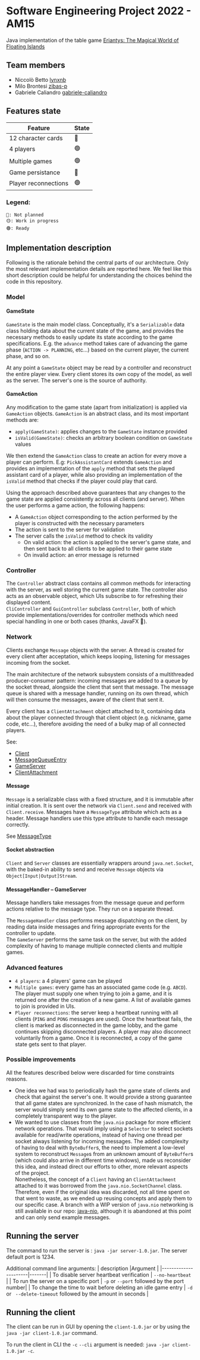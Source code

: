 # Software Engineering Project 2022 - AM15

Java implementation of the table
game [Eriantys: The Magical World of Floating Islands](https://craniointernational.com/products/eriantys/)

## Team members

- Niccolò Betto [lynxnb](https://github.com/lynxnb)
- Milo Brontesi [zibas-p](https://github.com/zibas-p)
- Gabriele Caliandro [gabriele-caliandro](https://github.com/gabriele-caliandro)

## Features state

| Feature              | State |
|----------------------|-------|
| 12 character cards   | 🔴    |
| 4 players            | 🟢    |
| Multiple games       | 🟢    |
| Game persistance     | 🔴    |
| Player reconnections | 🟢    |

### Legend:

```
🔴: Not planned
🟡: Work in progress
🟢: Ready
```
## Implementation description

Following is the rationale behind the central parts of our architecture. Only the most relevant implementation details
are reported here. We feel like this short description could be helpful for understanding the choices behind the code in
this repository.

### Model

#### GameState

`GameState` is the main model class. Conceptually, it's a `Serializable` data class holding data
about the current state of the game, and provides the necessary methods to easily update its state
according to the game specifications. E.g. the `advance` method takes care of advancing the game phase
(`ACTION -> PLANNING`, etc...) based on the current player, the current phase, and so on.

At any point a `GameState` object may be read by a controller and reconstruct the entire player view.
Every client stores its own copy of the model, as well as the server. The server's one is the source of authority.

#### GameAction

Any modification to the game state (apart from initialization) is applied via `GameAction` objects.
`GameAction` is an abstract class, and its most important methods are:

* `apply(GameState)`: applies changes to the `GameState` instance provided
* `isValid(GameState)`: checks an arbitrary boolean condition on `GameState` values

We then extend the `GameAction` class to create an action for every move a player can perform. E.g: `PickAssistantCard`
extends `GameAction` and provides an implementation of the `apply` method that sets the played assistant card of a
player, while also providing an implementation of the `isValid` method that checks if the player could play that card.

Using the approach described above guarantees that any changes to the game state are applied
consistently across all clients (and server). When the user performs a game action, the following
happens:

* A `GameAction` object corresponding to the action performed by the player is constructed with the necessary parameters
* The action is sent to the server for validation
* The server calls the `isValid` method to check its validity
    * On valid action: the action is applied to the server's game state, and then sent back to all clients to be applied
      to their game state
    * On invalid action: an error message is returned

### Controller

The `Controller` abstract class contains all common methods for interacting with the server, as well storing the
current game state. The controller also acts as an observable object, which UIs subscribe to for refreshing their
displayed content.  
`CliController` and `GuiController` subclass `Controller`, both of which provide implementations/overrides for
controller methods which need special handling in one or both cases (thanks, JavaFX 🙏).

### Network

Clients exchange `Message` objects with the server. A thread is created for every client after acceptation, which keeps
looping, listening for messages incoming from the socket.

The main architecture of the network subsystem consists of a multithreaded producer-consumer pattern: incoming messages
are added to a queue by the socket thread, alongside the client that sent that message. The message queue is shared with
a message handler, running on its own thread, which will then consume the messages, aware of the client that sent it.

Every client has a `ClientAttachment` object attached to it, containing data about the player connected through that
client object (e.g. nickname, game code, etc...), therefore avoiding the need of a bulky map of all connected players.

See:

* [Client](https://github.com/lynxnb/ingsw2022-AM15/blob/master/src/main/java/it/polimi/ingsw/eriantys/network/Client.java#L129)
* [MessageQueueEntry](https://github.com/lynxnb/ingsw2022-AM15/blob/master/src/main/java/it/polimi/ingsw/eriantys/network/MessageQueueEntry.java)
* [GameServer](https://github.com/lynxnb/ingsw2022-AM15/blob/master/src/main/java/it/polimi/ingsw/eriantys/server/GameServer.java#L85)
* [ClientAttachment](https://github.com/lynxnb/ingsw2022-AM15/blob/master/src/main/java/it/polimi/ingsw/eriantys/server/ClientAttachment.java)

#### Message

`Message` is a serializable class with a fixed structure, and it is immutable after initial creation.
It is sent over the network via `Client.send` and received with `Client.receive`.
Messages have a `MessageType` attribute which acts as a header. Message handlers use this type attribute to handle each
message correctly.

See [MessageType](https://github.com/lynxnb/ingsw2022-AM15/blob/master/src/main/java/it/polimi/ingsw/eriantys/network/MessageType.java)

#### Socket abstraction

`Client` and `Server` classes are essentially wrappers around `java.net.Socket`, with the baked-in ability to send and
receive `Message` objects via `Object[Input|Output]Stream`.

#### MessageHandler – GameServer

Message handlers take messages from the message queue and perform actions relative to the message type. They run on
a separate thread.

The `MessageHandler` class performs message dispatching on the client, by reading data inside messages and firing
appropriate events for the controller to update.  
The `GameServer` performs the same task on the server, but with the added complexity of having to manage multiple
connected clients and multiple games.

### Advanced features

* `4 players`: a 4 players' game can be played
* `Multiple games`: every game has an associated game code (e.g. `ABCD`). The player must supply one when trying to join
  a game, and it is returned one after the creation of a new game. A list of available games to join is provided in UIs.
* `Player reconnections`: the server keep a heartbeat running with all clients (`PING` and `PONG` messages are used).
  Once the heartbeat fails, the client is marked as disconnected in the game lobby, and the game continues skipping
  disconnected players. A player may also disconnect voluntarily from a game. Once it is reconnected, a copy of the game
  state gets sent to that player.

### Possible improvements

All the features described below were discarded for time constraints reasons.

* One idea we had was to periodically hash the game state of clients and check that against the server's one. It would
  provide a strong guarantee that all game states are synchronized. In the case of hash mismatch, the server would
  simply send its own game state to the affected clients, in a completely transparent way to the player.
* We wanted to use classes from the `java.nio` package for more efficient network operations. That would imply using a
  `Selector` to select sockets available for read/write operations, instead of having one thread per socket always
  listening for incoming messages. The added complexity of having to deal with `ByteBuffer`s, the need to implement a
  low-level system to reconstruct `Message`s from an unknown amount of `ByteBuffer`s (which could also arrive in
  different time windows), made us reconsider this idea, and instead direct our efforts to other, more relevant aspects
  of the project.  
  Nonetheless, the concept of a `Client` having an `ClientAttachment` attached to it was borrowed from
  the `java.nio.SocketChannel` class. Therefore, even if the original idea was discarded, not all time spent on that
  went to waste, as we ended up reusing concepts and apply them to our specific case.
  A branch with a WIP version of `java.nio` networking is still available in our
  repo: [java-nio](https://github.com/lynxnb/ingsw2022-AM15/tree/java-nio), although it is abandoned at this point and
  can only send example messages.

## Running the server
The command to run the server is : ```java -jar server-1.0.jar```. The server default port is 1234.

Additional command line arguments:
| description          |Argument |
|----------------------|-------|
| To disable server heartbeat verification  | ```--no-heartbeat ```   |
| To run the server on a specific port    | ```-p``` or ```--port``` followed by the port number|
| To change the time to wait before deleting an idle game entry | ```-d``` or ``` --delete-timeout``` followed by the amount in seconds  |
## Running the client
The client can be run in GUI by opening the ```client-1.0.jar``` or by using the ```java -jar client-1.0.jar``` command.

To run the client in CLI the ```-c``` ```--cli``` argument is needed:  ```java -jar client-1.0.jar -c```.



